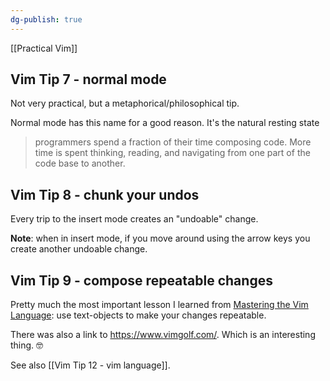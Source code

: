 ```yaml
---
dg-publish: true
---
```


[[Practical Vim]]

## Vim Tip 7 - normal mode


Not very practical, but a metaphorical/philosophical tip.

Normal mode has this name for a good reason. It's the natural resting state

> programmers spend a fraction of their time composing code. More time is spent thinking, reading, and navigating from one part of the code base to another.

## Vim Tip 8 - chunk your undos

Every trip to the insert mode creates an "undoable" change.

**Note**: when in insert mode, if you move around using the arrow keys you create another undoable change.


## Vim Tip 9 - compose repeatable changes

Pretty much the most important lesson I learned from [Mastering the Vim Language](https://youtu.be/wlR5gYd6um0): use text-objects to make your changes repeatable.

There was also a link to <https://www.vimgolf.com/>. Which is an interesting thing. 🤓

See also [[Vim Tip 12 - vim language]].

